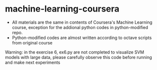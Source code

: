 # machine-learning-coursera

* All materials are the same in contents of Coursera's Machine Learning course, exception for the addional python codes in python-modified repo.
* Python-modified codes are almost written according to octave scripts from original course

Warning: in the exercise 6, ex6.py are not completed to visualize SVM models with large data, please carefully observe this code before running and make next experiments
